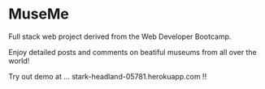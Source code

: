 # MuseMe
Full stack web project derived from the Web Developer Bootcamp. 

Enjoy detailed posts and comments on beatiful museums from all over the world!

Try out demo at ... stark-headland-05781.herokuapp.com !!